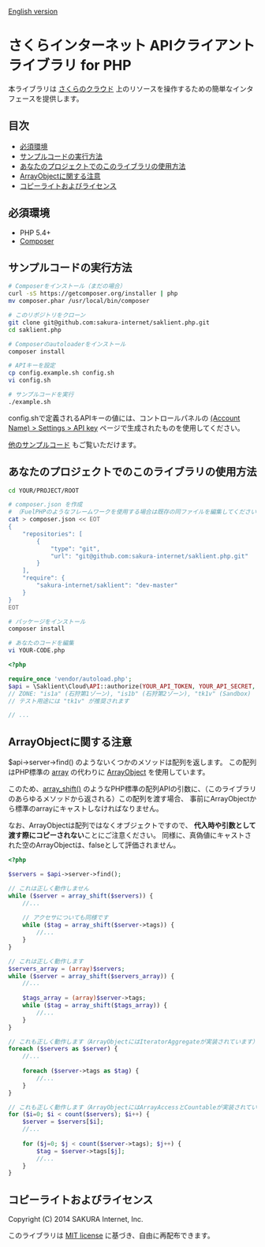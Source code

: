 [English version](README.md)

# さくらインターネット APIクライアントライブラリ for PHP

本ライブラリは [さくらのクラウド](https://secure.sakura.ad.jp/cloud/)
上のリソースを操作するための簡単なインタフェースを提供します。


## 目次

* [必須環境](#requirements)
* [サンプルコードの実行方法](#how-to-run-the-example-code)
* [あなたのプロジェクトでのこのライブラリの使用方法](#how-to-use-this-library-in-your-project)
* [ArrayObjectに関する注意](#a-notice-about-arrayobject-arrayobject)
* [コピーライトおよびライセンス](#copyright-and-license)


## <a name="requirements"></a> 必須環境

- PHP 5.4+
- [Composer](https://getcomposer.org/)


## <a name="how-to-run-the-example-code"></a> サンプルコードの実行方法

```bash
# Composerをインストール（まだの場合）
curl -sS https://getcomposer.org/installer | php
mv composer.phar /usr/local/bin/composer

# このリポジトリをクローン
git clone git@github.com:sakura-internet/saklient.php.git
cd saklient.php

# Composerのautoloaderをインストール
composer install

# APIキーを設定
cp config.example.sh config.sh
vi config.sh

# サンプルコードを実行
./example.sh
```

config.shで定義されるAPIキーの値には、コントロールパネルの
[(Account Name) > Settings > API key](https://secure.sakura.ad.jp/cloud/#!/pref/apikey/)
ページで生成されたものを使用してください。

[他のサンプルコード](http://sakura-internet.github.io/saklient.doc/) もご覧いただけます。


## <a name="how-to-use-this-library-in-your-project"></a> あなたのプロジェクトでのこのライブラリの使用方法

```bash
cd YOUR/PROJECT/ROOT

# composer.json を作成
# （FuelPHPのようなフレームワークを使用する場合は既存の同ファイルを編集してください)
cat > composer.json << EOT
{
    "repositories": [
        {
            "type": "git",
            "url": "git@github.com:sakura-internet/saklient.php.git"
        }
    ],
    "require": {
        "sakura-internet/saklient": "dev-master"
    }
}
EOT

# パッケージをインストール
composer install

# あなたのコードを編集
vi YOUR-CODE.php
```

```php
<?php

require_once 'vendor/autoload.php';
$api = \Saklient\Cloud\API::authorize(YOUR_API_TOKEN, YOUR_API_SECRET, ZONE);
// ZONE: "is1a" (石狩第1ゾーン), "is1b" (石狩第2ゾーン), "tk1v" (Sandbox)
// テスト用途には "tk1v" が推奨されます

// ...
```


## <a name="a-notice-about-arrayobject"></a> ArrayObjectに関する注意

$api->server->find() のようないくつかのメソッドは配列を返します。
この配列はPHP標準の [array](http://www.php.net/manual/ja/book.array.php) の代わりに
[ArrayObject](http://www.php.net/manual/ja/class.arrayobject.php) を使用しています。

このため、[array_shift()](http://www.php.net/manual/ja/function.array-shift.php)
のようなPHP標準の配列APIの引数に、（このライブラリのあらゆるメソッドから返される）この配列を渡す場合、
事前にArrayObjectから標準のarrayにキャストしなければなりません。

なお、ArrayObjectは配列ではなくオブジェクトですので、
**代入時や引数として渡す際にコピーされない**ことにご注意ください。
同様に、真偽値にキャストされた空のArrayObjectは、falseとして評価されません。

```php
<?php

$servers = $api->server->find();

// これは正しく動作しません
while ($server = array_shift($servers)) {
    //...
    
    // アクセサについても同様です
    while ($tag = array_shift($server->tags)) {
        //...
    }
}

// これは正しく動作します
$servers_array = (array)$servers;
while ($server = array_shift($servers_array)) {
    //...
    
    $tags_array = (array)$server->tags;
    while ($tag = array_shift($tags_array)) {
        //...
    }
}

// これも正しく動作します（ArrayObjectにはIteratorAggregateが実装されています）
foreach ($servers as $server) {
    //...
    
    foreach ($server->tags as $tag) {
        //...
    }
}

// これも正しく動作します（ArrayObjectにはArrayAccessとCountableが実装されています）
for ($i=0; $i < count($servers); $i++) {
    $server = $servers[$i];
    //...
    
    for ($j=0; $j < count($server->tags); $j++) {
        $tag = $server->tags[$j];
        //...
    }
}

```


## <a name="copyright-and-license"></a> コピーライトおよびライセンス

Copyright (C) 2014 SAKURA Internet, Inc.

このライブラリは [MIT license](http://www.opensource.org/licenses/mit-license.php) に基づき、自由に再配布できます。

